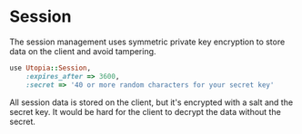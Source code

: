 # Session

The session management uses symmetric private key encryption to store data on the client and avoid tampering.

```ruby
use Utopia::Session,
	:expires_after => 3600,
	:secret => '40 or more random characters for your secret key'
```

All session data is stored on the client, but it's encrypted with a salt and the secret key. It would be hard for the client to decrypt the data without the secret.
